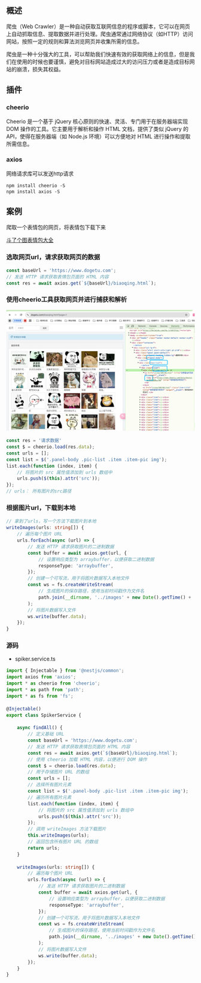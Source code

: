 
## 概述
爬虫（Web Crawler）是一种自动获取互联网信息的程序或脚本，它可以在网页上自动抓取信息、提取数据并进行处理。爬虫通常通过网络协议（如HTTP）访问网站，按照一定的规则和算法浏览网页并收集所需的信息。

爬虫是一种十分强大的工具，可以帮助我们快速有效的获取网络上的信息，但是我们在使用的时候也要谨慎，避免对目标网站造成过大的访问压力或者是造成目标网站的崩溃，损失其权益。

## 插件

### cheerio
Cheerio 是一个基于 jQuery 核心原则的快速、灵活、专门用于在服务器端实现 DOM 操作的工具。它主要用于解析和操作 HTML 文档，提供了类似 jQuery 的 API，使得在服务器端（如 Node.js 环境）可以方便地对 HTML 进行操作和提取所需信息。

### axios
网络请求库可以发送http请求

```shell
npm install cheerio -S
npm install axios -S
```
## 案例
爬取一个表情包的网页，将表情包下载下来

[斗了个图表情包大全](https://www.dogetu.com/biaoqing.html)

### 选取网页url，请求获取网页的数据
```typescript
const baseUrl = 'https://www.dogetu.com';
// 发送 HTTP 请求获取表情包页面的 HTML 内容
const res = await axios.get(`${baseUrl}/biaoqing.html`);
```
### 使用cheerio工具获取网页并进行捕获和解析
![img_48.png](img_48.png)
```typescript
const res = '请求数据'
const $ = cheerio.load(res.data);
const urls = [];
const list = $('.panel-body .pic-list .item .item-pic img');
list.each(function (index, item) {
    // 将图片的 src 属性值添加到 urls 数组中
    urls.push($(this).attr('src'));
});
// urls： 所有图片的src路径
```
### 根据图片url，下载到本地
```typescript
// 拿到了urls，写一个方法下载图片到本地
writeImages(urls: string[]) {
    // 遍历每个图片 URL
    urls.forEach(async (url) => {
        // 发送 HTTP 请求获取图片的二进制数据
        const buffer = await axios.get(url, {
            // 设置响应类型为 arraybuffer，以便获取二进制数据
            responseType: 'arraybuffer',
        });
        // 创建一个可写流，用于将图片数据写入本地文件
        const ws = fs.createWriteStream(
            // 生成图片的保存路径，使用当前时间戳作为文件名
            path.join(__dirname, '../images' + new Date().getTime() + '.jpg'),
        );
        // 将图片数据写入文件
        ws.write(buffer.data);
    });
}
```
### 源码

- spiker.service.ts

```typescript
import { Injectable } from '@nestjs/common';
import axios from 'axios';
import * as cheerio from 'cheerio';
import * as path from 'path';
import * as fs from 'fs';

@Injectable()
export class SpikerService {
    
    async findAll() {
        // 定义基础 URL
        const baseUrl = 'https://www.dogetu.com';
        // 发送 HTTP 请求获取表情包页面的 HTML 内容
        const res = await axios.get(`${baseUrl}/biaoqing.html`);
        // 使用 cheerio 加载 HTML 内容，以便进行 DOM 操作
        const $ = cheerio.load(res.data);
        // 用于存储图片 URL 的数组
        const urls = [];
        // 选择所有图片元素
        const list = $('.panel-body .pic-list .item .item-pic img');
        // 遍历所有图片元素
        list.each(function (index, item) {
            // 将图片的 src 属性值添加到 urls 数组中
            urls.push($(this).attr('src'));
        });
        // 调用 writeImages 方法下载图片
        this.writeImages(urls);
        // 返回包含所有图片 URL 的数组
        return urls;
    }
    
    writeImages(urls: string[]) {
        // 遍历每个图片 URL
        urls.forEach(async (url) => {
            // 发送 HTTP 请求获取图片的二进制数据
            const buffer = await axios.get(url, {
                // 设置响应类型为 arraybuffer，以便获取二进制数据
                responseType: 'arraybuffer',
            });
            // 创建一个可写流，用于将图片数据写入本地文件
            const ws = fs.createWriteStream(
                // 生成图片的保存路径，使用当前时间戳作为文件名
                path.join(__dirname, '../images' + new Date().getTime() + '.jpg'),
            );
            // 将图片数据写入文件
            ws.write(buffer.data);
        });
    }
}

```

